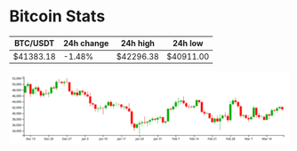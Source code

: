 # Bitcoin Stats

BTC/USDT|24h change|24h high|24h low|
|---|---|---|---|
|$41383.18|-1.48%|$42296.38|$40911.00|

<img src="./chart.svg">

